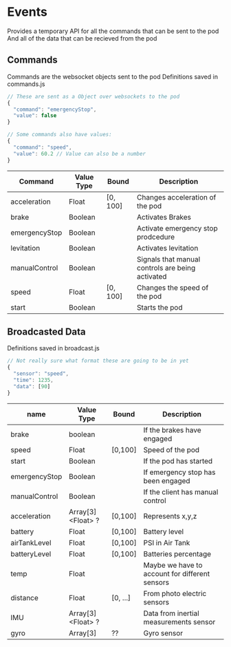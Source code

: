 # Events

Provides a temporary API for all the commands that can be sent to the pod
And all of the data that can be recieved from the pod

## Commands

Commands are the websocket objects sent to the pod
Definitions saved in commands.js

```js
// These are sent as a Object over websockets to the pod
{
  "command": "emergencyStop",
  "value": false
}

// Some commands also have values:
{
  "command": "speed",
  "value": 60.2 // Value can also be a number
}
```

| Command       | Value Type | Bound    | Description                                      |
| ------------- | ---------- | -------- | ------------------------------------------------ |
| acceleration  | Float      | [0, 100] | Changes acceleration of the pod                  |
| brake         | Boolean    |          | Activates Brakes                                 |
| emergencyStop | Boolean    |          | Activate emergency stop prodcedure               |
| levitation    | Boolean    |          | Activates levitation                             |
| manualControl | Boolean    |          | Signals that manual controls are being activated |
| speed         | Float      | [0, 100] | Changes the speed of the pod                     |
| start         | Boolean    |          | Starts the pod                                   |


## Broadcasted Data

Definitions saved in broadcast.js

```js
// Not really sure what format these are going to be in yet
{
  "sensor": "speed",
  "time": 1235,
  "data": [90]
}
```

| name          | Value Type         | Bound    | Description                                    |
| ------------- | ------------------ | -------- | ---------------------------------------------- |
| brake         | boolean            |          | If the brakes have engaged                     |
| speed         | Float              | [0,100]  | Speed of the pod                               |
| start         | Boolean            |          | If the pod has started                         |
| emergencyStop | Boolean            |          | If emergency stop has been engaged             |
| manualControl | Boolean            |          | If the client has manual control               |
| acceleration  | Array[3]\<Float> ? | [0,100]  | Represents x,y,z                               |
| battery       | Float              | [0,100]  | Battery level                                  |
| airTankLevel  | Float              | [0,100]  | PSI in Air Tank                                |
| batteryLevel  | Float              | [0,100]  | Batteries percentage                           |
| temp          | Float              |          | Maybe we have to account for different sensors |
| distance      | Float              | [0, ...] | From photo electric sensors                    |
| IMU           | Array[3]\<Float> ? |          | Data from inertial measurements sensor         |
| gyro          | Array[3]           | ??       | Gyro sensor                                    |
